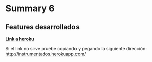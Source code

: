 # Summary 6

## Features desarrollados


[**Link a heroku**](http://instrumentados.herokuapp.com/)

Si el link no sirve pruebe copiando y pegando la siguiente dirección: http://instrumentados.herokuapp.com/